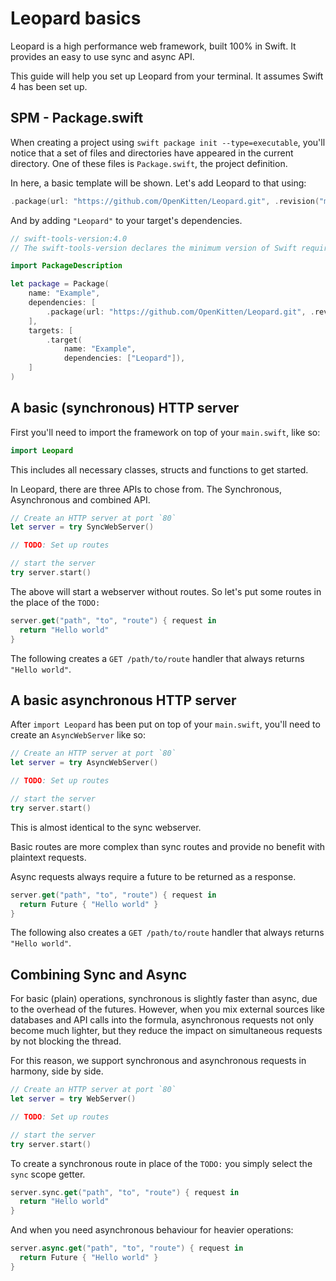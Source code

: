 # Leopard basics

Leopard is a high performance web framework, built 100% in Swift. It provides an easy to use sync and async API.

This guide will help you set up Leopard from your terminal. It assumes Swift 4 has been set up.

## SPM - Package.swift

When creating a project using `swift package init --type=executable`, you'll notice that a set of files and directories have appeared in the current directory. One of these files is `Package.swift`, the project definition.

In here, a basic template will be shown. Let's add Leopard to that using:

```swift
.package(url: "https://github.com/OpenKitten/Leopard.git", .revision("master")),
```

And by adding `"Leopard"` to your target's dependencies.

```swift
// swift-tools-version:4.0
// The swift-tools-version declares the minimum version of Swift required to build this package.

import PackageDescription

let package = Package(
    name: "Example",
    dependencies: [
        .package(url: "https://github.com/OpenKitten/Leopard.git", .revision("master")),
    ],
    targets: [
        .target(
            name: "Example",
            dependencies: ["Leopard"]),
    ]
)
```

## A basic (synchronous) HTTP server

First you'll need to import the framework on top of your `main.swift`, like so:

```swift
import Leopard
```

This includes all necessary classes, structs and functions to get started.

In Leopard, there are three APIs to chose from. The Synchronous, Asynchronous and combined API.

```swift
// Create an HTTP server at port `80`
let server = try SyncWebServer()

// TODO: Set up routes

// start the server
try server.start()
```

The above will start a webserver without routes. So let's put some routes in the place of the `TODO: `

```swift
server.get("path", "to", "route") { request in
  return "Hello world"
}
```

The following creates a `GET /path/to/route` handler that always returns `"Hello world"`.

## A basic asynchronous HTTP server

After `import Leopard` has been put on top of your `main.swift`, you'll need to create an `AsyncWebServer` like so:

```swift
// Create an HTTP server at port `80`
let server = try AsyncWebServer()

// TODO: Set up routes

// start the server
try server.start()
```

This is almost identical to the sync webserver.

Basic routes are more complex than sync routes and provide no benefit with plaintext requests.

Async requests always require a future to be returned as a response.

```swift
server.get("path", "to", "route") { request in
  return Future { "Hello world" }
}
```

The following also creates a `GET /path/to/route` handler that always returns `"Hello world"`.

## Combining Sync and Async

For basic (plain) operations, synchronous is slightly faster than async, due to the overhead of the futures. However, when you mix external sources like databases and API calls into the formula, asynchronous requests not only become much lighter, but they reduce the impact on simultaneous requests by not blocking the thread.

For this reason, we support synchronous and asynchronous requests in harmony, side by side.

```swift
// Create an HTTP server at port `80`
let server = try WebServer()

// TODO: Set up routes

// start the server
try server.start()
```

To create a synchronous route in place of the `TODO:` you simply select the `sync` scope getter.

```swift
server.sync.get("path", "to", "route") { request in
  return "Hello world"
}
```

And when you need asynchronous behaviour for heavier operations:

```swift
server.async.get("path", "to", "route") { request in
  return Future { "Hello world" }
}
```
